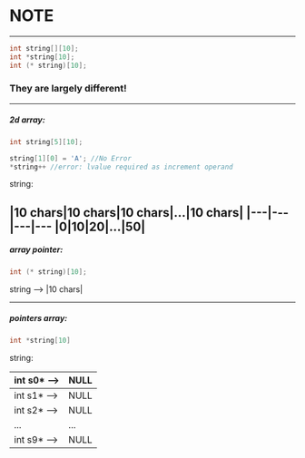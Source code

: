 NOTE
============
------------------
```c
int string[][10];
int *string[10];
int (* string)[10];
```  
### They are largely different!
------------------
##### 2d array:
```c
int string[5][10];

string[1][0] = 'A'; //No Error
*string++ //error: lvalue required as increment operand
```
string:    


|10 chars|10 chars|10 chars|...|10 chars|
|---|---|---|---
|0|10|20|...|50|
----------------------------
##### array pointer:
```c
int (* string)[10];
```
string  -->  |10 chars|
*****
##### pointers array:
```c
int *string[10]
```
string:   

|int s0* --> |NULL|
|---|---|
|int s1* --> |NULL|
|int s2* --> |NULL|
|...|...|
|int s9* --> |NULL|
